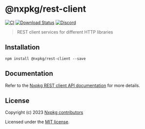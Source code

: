 # @nxpkg/rest-client

[![CI](https://github.com/nxpkg/nxpkg/workflows/CI/badge.svg)](https://github.com/nxpkg/nxpkg/actions?query=workflow%3ACI)
[![Download Status](https://img.shields.io/npm/dm/@nxpkg/rest-client.svg?style=flat-square)](https://www.npmjs.com/package/@nxpkg/rest-client)
[![Discord](https://badgen.net/badge/icon/discord?icon=discord&label)](https://discord.gg/qa8kez8QBx)

> REST client services for different HTTP libraries

## Installation

```
npm install @nxpkg/rest-client --save
```

## Documentation

Refer to the [Nxpkg REST client API documentation](https://nxpkg.khulnasoft.com/api/client/rest.html) for more details.

## License

Copyright (c) 2023 [Nxpkg contributors](https://github.com/nxpkg/nxpkg/graphs/contributors)

Licensed under the [MIT license](LICENSE).
